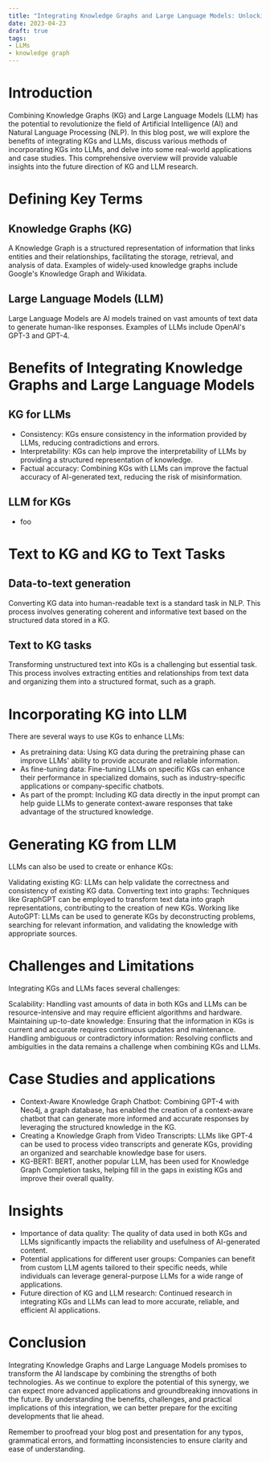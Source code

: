 ```yaml
---
title: "Integrating Knowledge Graphs and Large Language Models: Unlocking the Power of AI"
date: 2023-04-23
draft: true
tags: 
- LLMs
- knowledge graph
---
```


# Introduction
Combining Knowledge Graphs (KG) and Large Language Models (LLM) has the potential to revolutionize the field of Artificial Intelligence (AI) and Natural Language Processing (NLP). In this blog post, we will explore the benefits of integrating KGs and LLMs, discuss various methods of incorporating KGs into LLMs, and delve into some real-world applications and case studies. This comprehensive overview will provide valuable insights into the future direction of KG and LLM research.

# Defining Key Terms
## Knowledge Graphs (KG)
A Knowledge Graph is a structured representation of information that links entities and their relationships, facilitating the storage, retrieval, and analysis of data. Examples of widely-used knowledge graphs include Google's Knowledge Graph and Wikidata.

## Large Language Models (LLM)

Large Language Models are AI models trained on vast amounts of text data to generate human-like responses. Examples of LLMs include OpenAI's GPT-3 and GPT-4.

# Benefits of Integrating Knowledge Graphs and Large Language Models

## KG for LLMs
- Consistency: KGs ensure consistency in the information provided by LLMs, reducing contradictions and errors.
- Interpretability: KGs can help improve the interpretability of LLMs by providing a structured representation of knowledge.
- Factual accuracy: Combining KGs with LLMs can improve the factual accuracy of AI-generated text, reducing the risk of misinformation.

## LLM for KGs

- foo

# Text to KG and KG to Text Tasks
## Data-to-text generation
Converting KG data into human-readable text is a standard task in NLP. This process involves generating coherent and informative text based on the structured data stored in a KG.

## Text to KG tasks
Transforming unstructured text into KGs is a challenging but essential task. This process involves extracting entities and relationships from text data and organizing them into a structured format, such as a graph.

# Incorporating KG into LLM

There are several ways to use KGs to enhance LLMs:

- As pretraining data: Using KG data during the pretraining phase can improve LLMs' ability to provide accurate and reliable information.
- As fine-tuning data: Fine-tuning LLMs on specific KGs can enhance their performance in specialized domains, such as industry-specific applications or company-specific chatbots.
- As part of the prompt: Including KG data directly in the input prompt can help guide LLMs to generate context-aware responses that take advantage of the structured knowledge.

# Generating KG from LLM
LLMs can also be used to create or enhance KGs:

Validating existing KG: LLMs can help validate the correctness and consistency of existing KG data.
Converting text into graphs: Techniques like GraphGPT can be employed to transform text data into graph representations, contributing to the creation of new KGs.
Working like AutoGPT: LLMs can be used to generate KGs by deconstructing problems, searching for relevant information, and validating the knowledge with appropriate sources.

# Challenges and Limitations
Integrating KGs and LLMs faces several challenges:

Scalability: Handling vast amounts of data in both KGs and LLMs can be resource-intensive and may require efficient algorithms and hardware.
Maintaining up-to-date knowledge: Ensuring that the information in KGs is current and accurate requires continuous updates and maintenance.
Handling ambiguous or contradictory information: Resolving conflicts and ambiguities in the data remains a challenge when combining KGs and LLMs.

# Case Studies and applications

- Context-Aware Knowledge Graph Chatbot: Combining GPT-4 with Neo4j, a graph database, has enabled the creation of a context-aware chatbot that can generate more informed and accurate responses by leveraging the structured knowledge in the KG.
- Creating a Knowledge Graph from Video Transcripts: LLMs like GPT-4 can be used to process video transcripts and generate KGs, providing an organized and searchable knowledge base for users.
- KG-BERT: BERT, another popular LLM, has been used for Knowledge Graph Completion tasks, helping fill in the gaps in existing KGs and improve their overall quality.

# Insights

- Importance of data quality: The quality of data used in both KGs and LLMs significantly impacts the reliability and usefulness of AI-generated content.
- Potential applications for different user groups: Companies can benefit from custom LLM agents tailored to their specific needs, while individuals can leverage general-purpose LLMs for a wide range of applications.
- Future direction of KG and LLM research: Continued research in integrating KGs and LLMs can lead to more accurate, reliable, and efficient AI applications.

# Conclusion

Integrating Knowledge Graphs and Large Language Models promises to transform the AI landscape by combining the strengths of both technologies. As we continue to explore the potential of this synergy, we can expect more advanced applications and groundbreaking innovations in the future. By understanding the benefits, challenges, and practical implications of this integration, we can better prepare for the exciting developments that lie ahead.

Remember to proofread your blog post and presentation for any typos, grammatical errors, and formatting inconsistencies to ensure clarity and ease of understanding.